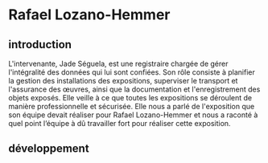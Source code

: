 # Rafael Lozano-Hemmer

## introduction
L'intervenante, Jade Séguela, est une registraire chargée de gérer l'intégralité des données qui lui sont confiées. Son rôle consiste à planifier la gestion des installations des expositions, superviser le transport et l'assurance des œuvres, ainsi que la documentation et l'enregistrement des objets exposés. Elle veille à ce que toutes les expositions se déroulent de manière professionnelle et sécurisée. Elle nous a parlé de l'exposition que son équipe devait réaliser pour Rafael Lozano-Hemmer et nous a raconté à quel point l’équipe à dû travailler fort pour réaliser cette exposition.

## développement

